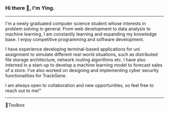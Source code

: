 ### Hi there 👋, I'm Ying.<br>

---
I'm a newly graduated computer science student whose interests in problem solving in general. From web development to data analysis to machine learning, I am constantly learning and expanding my knowledge base. I enjoy competitive programming and software development.


I have experience developing terminal-based applications for uni assignment to simulate different real-world situations, such as distributed file storage architecture, network routing algorithms etc. I have also interned in a start-up to develop a machine learning model to forecast sales of a store. I’ve also worked on designing and implementing cyber security functionalities for TrackGene.

I am always open to collaboration and new opportunities, so feel free to reach out to me!"

---
🧰Toolbox

<i class="programming lang-ruby"></i>
<i class="programming lang-javascript"></i>
<i class="programming lang-cpp"></i>
<i class="programming lang-typescript"></i>
<i class="programming lang-python"></i>
<i class="programming lang-kotlin"></i>
